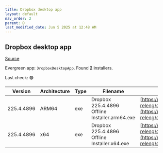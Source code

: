 ```yaml
---
title: Dropbox desktop app
layout: default
nav_order: 2
parent: D
last_modified_date: Jun 5 2025 at 12:48 AM
---
```


## Dropbox desktop app

[Source](https://www.dropbox.com/desktop)

Evergreen app: `DropboxDesktopApp`. Found **2** installers.

Last check: 🟢

| Version    | Architecture | Type | Filename                                       | URI                                                                                                                                                                                                            |
| ---------- | ------------ | ---- | ---------------------------------------------- | -------------------------------------------------------------------------------------------------------------------------------------------------------------------------------------------------------------- |
| 225.4.4896 | ARM64        | exe  | Dropbox 225.4.4896 Offline Installer.arm64.exe | [https://edge.dropboxstatic.com/dbx-releng/client/Dropbox%20225.4.4896%20Offline%20Installer.arm64.exe](https://edge.dropboxstatic.com/dbx-releng/client/Dropbox%20225.4.4896%20Offline%20Installer.arm64.exe) |
| 225.4.4896 | x64          | exe  | Dropbox 225.4.4896 Offline Installer.x64.exe   | [https://edge.dropboxstatic.com/dbx-releng/client/Dropbox%20225.4.4896%20Offline%20Installer.x64.exe](https://edge.dropboxstatic.com/dbx-releng/client/Dropbox%20225.4.4896%20Offline%20Installer.x64.exe)     |
